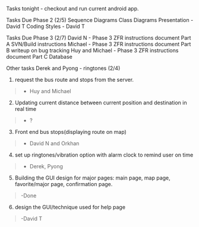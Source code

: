 Tasks tonight - checkout and run current android app.

Tasks Due Phase 2 (2/5)
Sequence Diagrams
Class Diagrams
Presentation - David T
Coding Styles - David T

Tasks Due Phase 3 (2/7)
David N - Phase 3 ZFR instructions document Part A SVN/Build instructions
Michael - Phase 3 ZFR instructions document Part B writeup on bug tracking
Huy and Michael - Phase 3 ZFR instructions document Part C Database


Other tasks
Derek and Pyong - ringtones (2/4)

1. request the bus route and stops from the server.
> - Huy and Michael
2.  Updating current distance between current position and destination in real time
> - ?
3. Front end bus stops(displaying route on map)
> - David N and Orkhan
4. set up ringtones/vibration option with alarm clock to remind user on time
> - Derek, Pyong
5. Building the GUI design for major pages: main page, map page, favorite/major page, confirmation page.
> -Done
6. design the GUI/technique used for help page
> -David T